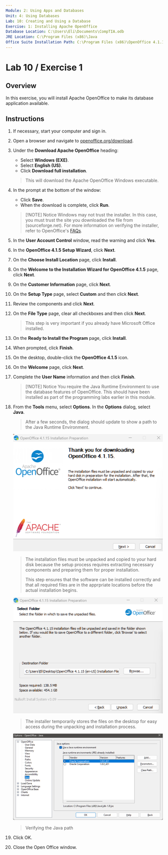 ```yaml
---
Module: 2: Using Apps and Databases  
Unit: 4: Using Databases  
Lab: 10: Creating and Using a Database  
Exercise: 1: Installing Apache OpenOffice  
Database Location: C:\Users\Eli\Documents\CompTIA.odb  
JRE Location: C:\Program Files (x86)\Java  
Office Suite Installation Path: C:\Program Files (x86)\OpenOffice 4.1.15  
---
```


# Lab 10 / Exercise 1

## Overview

In this exercise, you will install Apache OpenOffice to make its database application available.

## Instructions

1. If necessary, start your computer and sign in.

2. Open a browser and navigate to [openoffice.org/download](https://www.openoffice.org/download).

3. Under the **Download Apache OpenOffice** heading:

   - Select **Windows (EXE)**.
   - Select **English (US)**.
   - Click **Download full installation**.

   > This will download the Apache OpenOffice Windows executable.

4. In the prompt at the bottom of the window:

   - Click **Save**.
   - When the download is complete, click **Run**.

   > [!NOTE] Notice
   > Windows may not trust the installer. In this case, you must trust the site you downloaded the file from (sourceforge.net). For more information on verifying the installer, refer to OpenOffice's [FAQs](https://www.openoffice.org/security/faq.html#verify).

5. In the **User Account Control** window, read the warning and click **Yes**.

6. In the **OpenOffice 4.1.5 Setup Wizard**, click **Next**.

7. On the **Choose Install Location** page, click **Install**.

8. On the **Welcome to the Installation Wizard for OpenOffice 4.1.5** page, click **Next**.

9. On the **Customer Information** page, click **Next**.

10. On the **Setup Type** page, select **Custom** and then click **Next**.

11. Review the components and click **Next**.

12. On the **File Type** page, clear all checkboxes and then click **Next**.

    > This step is very important if you already have Microsoft Office installed.

13. On the **Ready to Install the Program** page, click **Install**.

14. When prompted, click **Finish**.

15. On the desktop, double-click the **OpenOffice 4.1.5** icon.

16. On the **Welcome** page, click **Next**.

17. Complete the **User Name** information and then click **Finish**.

    > [!NOTE] Notice
    > You require the Java Runtime Environment to use the database features of OpenOffice. This should have been installed as part of the programming labs earlier in this module.

18. From the **Tools** menu, select **Options**. In the **Options** dialog, select **Java**.

    > After a few seconds, the dialog should update to show a path to the Java Runtime Environment.

    ![Download Complete](../../../../../Images/image-1-1.png)

    > The installation files must be unpacked and copied to your hard disk because the setup process requires extracting necessary components and preparing them for proper installation.
    >
    > This step ensures that the software can be installed correctly and that all required files are in the apprpriate locations before the actual installation begins.

    ![Select Folder for Installation Files](../../../../../Images/image-13.png)
    > The installer temporarily stores the files on the desktop for easy access during the unpacking and installation process.

    ![Java Runtime Environment](../../../../../Images/image.png)

    > Verifying the Java path

19. Click OK.

20. Close the Open Office window.
